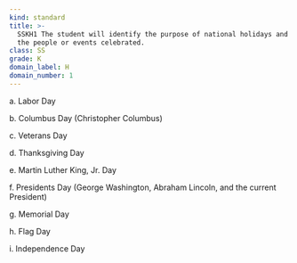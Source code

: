 ```yaml
---
kind: standard
title: >-
  SSKH1 The student will identify the purpose of national holidays and describe
  the people or events celebrated.
class: SS
grade: K
domain_label: H
domain_number: 1
---
```

a. Labor Day

b. Columbus Day (Christopher Columbus)

c. Veterans Day

d. Thanksgiving Day

e. Martin Luther King, Jr. Day

f. Presidents Day (George Washington, Abraham Lincoln, and the current President)

g. Memorial Day

h. Flag Day

i. Independence Day
